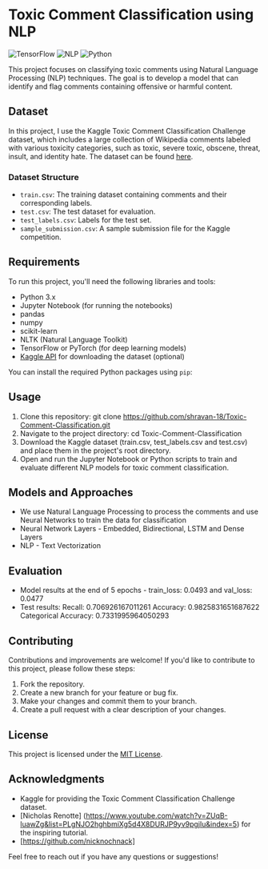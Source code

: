 # Toxic Comment Classification using NLP

![TensorFlow](https://img.shields.io/badge/TensorFlow-Deep%20Learning-orange.svg)
![NLP](https://img.shields.io/badge/NLP-Natural%20Language%20Processing-brightgreen.svg)
![Python](https://img.shields.io/badge/Python-3.x-blue.svg)

This project focuses on classifying toxic comments using Natural Language Processing (NLP) techniques. The goal is to develop a model that can identify and flag comments containing offensive or harmful content.

## Dataset

In this project, I use the Kaggle Toxic Comment Classification Challenge dataset, which includes a large collection of Wikipedia comments labeled with various toxicity categories, such as toxic, severe toxic, obscene, threat, insult, and identity hate. The dataset can be found [here](https://www.kaggle.com/c/jigsaw-toxic-comment-classification-challenge/data).

### Dataset Structure
- `train.csv`: The training dataset containing comments and their corresponding labels.
- `test.csv`: The test dataset for evaluation.
- `test_labels.csv`: Labels for the test set.
- `sample_submission.csv`: A sample submission file for the Kaggle competition.

## Requirements

To run this project, you'll need the following libraries and tools:
- Python 3.x
- Jupyter Notebook (for running the notebooks)
- pandas
- numpy
- scikit-learn
- NLTK (Natural Language Toolkit)
- TensorFlow or PyTorch (for deep learning models)
- [Kaggle API](https://github.com/Kaggle/kaggle-api) for downloading the dataset (optional)

You can install the required Python packages using `pip`:

## Usage

1. Clone this repository: git clone https://github.com/shravan-18/Toxic-Comment-Classification.git
2. Navigate to the project directory: cd Toxic-Comment-Classification
3. Download the Kaggle dataset (train.csv, test_labels.csv and test.csv) and place them in the project's root directory.
4. Open and run the Jupyter Notebook or Python scripts to train and evaluate different NLP models for toxic comment classification.

## Models and Approaches

- We use Natural Language Processing to process the comments and use Neural Networks to train the data for classification
- Neural Network Layers - Embedded, Bidirectional, LSTM and Dense Layers
- NLP - Text Vectorization

## Evaluation

- Model results at the end of 5 epochs - train_loss: 0.0493 and val_loss: 0.0477
- Test results:
      Recall: 0.706926167011261
      Accuracy: 0.9825831651687622
      Categorical Accuracy: 0.7331995964050293

## Contributing

Contributions and improvements are welcome! If you'd like to contribute to this project, please follow these steps:
1. Fork the repository.
2. Create a new branch for your feature or bug fix.
3. Make your changes and commit them to your branch.
4. Create a pull request with a clear description of your changes.

## License

This project is licensed under the [MIT License](LICENSE).

## Acknowledgments

- Kaggle for providing the Toxic Comment Classification Challenge dataset.
- [Nicholas Renotte] (https://www.youtube.com/watch?v=ZUqB-luawZg&list=PLgNJO2hghbmiXg5d4X8DURJP9yv9pgjIu&index=5) for the inspiring tutorial.
- [https://github.com/nicknochnack]

Feel free to reach out if you have any questions or suggestions!
